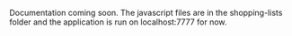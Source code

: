 Documentation coming soon. The javascript files are in the shopping-lists folder and the application is run on localhost:7777 for now.
